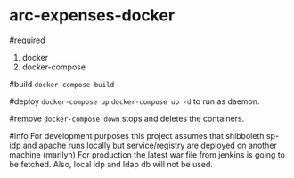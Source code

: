# arc-expenses-docker

#required 
1. docker
2. docker-compose

#build
`docker-compose build`

#deploy
`docker-compose up` 
`docker-compose up -d` to run as daemon.

#remove
`docker-compose down` stops and deletes the containers.

#info
For development purposes this project assumes that shibboleth sp-idp and apache runs locally but service/registry are deployed on another machine (marilyn)
For production the latest war file from jenkins is going to be fetched. Also, local idp and ldap db will not be used.
